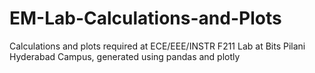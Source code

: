 # EM-Lab-Calculations-and-Plots

Calculations and plots required at ECE/EEE/INSTR F211 Lab at Bits Pilani Hyderabad Campus, generated using pandas and plotly
